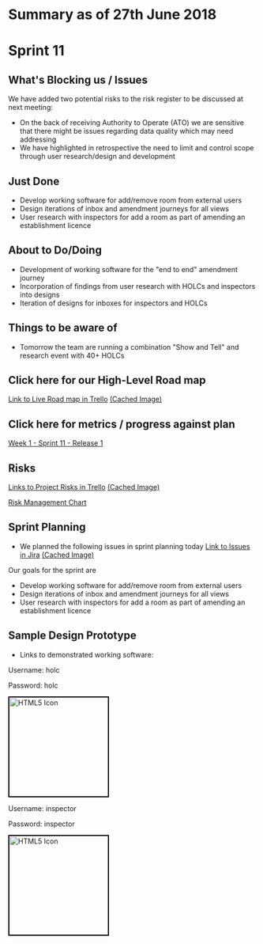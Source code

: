 # Summary as of 27th June 2018 
# Sprint 11
## What's Blocking us / Issues
We have added two potential risks to the risk register to be discussed at next meeting:
* On the back of receiving Authority to Operate (ATO) we are sensitive that there might be issues regarding data quality which may need addressing
* We have highlighted in retrospective the need to limit and control scope through user research/design and development

## Just Done
* Develop working software for add/remove room from external users
* Design iterations of inbox and amendment journeys for all views
* User research with inspectors for add a room as part of amending an establishment licence

## About to Do/Doing
* Development of working software for the "end to end" amendment journey
* Incorporation of findings from user research with HOLCs and inspectors into designs
* Iteration of designs for inboxes for inspectors and HOLCs

## Things to be aware of
* Tomorrow the team are running a combination "Show and Tell" and research event with 40+ HOLCs 

## Click here for our High-Level Road map
[Link to Live Road map in Trello](https://trello.com/b/gDQdE01u/asl-roadmap)    [\(Cached Image\)](graphs/ASLRoadMap27062018.jpg)

## Click here for metrics / progress against plan
[Week 1 - Sprint 11 - Release 1](graphs/progress27062018.png)

## Risks
[Links to Project Risks in Trello](https://trello.com/b/VuFuCL7t/risk-register-and-kpis-asl-delivery)    [\(Cached Image\)](graphs/ASLRiskRegister27062018.jpg)

[Risk Management Chart](graphs/risk27062018.png)

## Sprint Planning
* We planned the following issues in sprint planning today [Link to Issues in Jira](https://jira.digital.homeoffice.gov.uk/secure/RapidBoard.jspa?rapidView=261)    [\(Cached Image\)](graphs/sprint27062018.png)

Our goals for the sprint are
* Develop working software for add/remove room from external users
* Design iterations of inbox and amendment journeys for all views
* User research with inspectors for add a room as part of amending an establishment licence

## Sample Design Prototype
* Links to demonstrated working software:

Username: holc

Password: holc

<a href="https://public-ui.notprod.asl.homeoffice.gov.uk/"><img src="graphs/change_icon27062018.jpg" alt="HTML5 Icon" width="200" style="border:2px solid black"></a>


Username: inspector

Password: inspector

<a href="https://inspector-ui.notprod.asl.homeoffice.gov.uk/"><img src="graphs/projects_icon27062018.jpg" alt="HTML5 Icon" width="200" style="border:2px solid black"></a>

